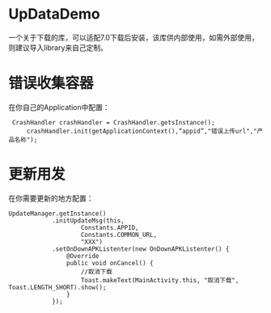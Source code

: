 # UpDataDemo

一个关于下载的库，可以适配7.0下载后安装，该库供内部使用，如需外部使用，则建议导入library来自己定制。

# 错误收集容器

 在你自己的Application中配置：
 
 	 CrashHandler crashHandler = CrashHandler.getsInstance();
         crashHandler.init(getApplicationContext(),“appid”,"错误上传url","产品名称");
		
# 更新用发

 在你需要更新的地方配置：
  
  	UpdateManager.getInstance()
                .initUpdateMsg(this,
                        Constants.APPID,
                        Constants.COMMON_URL,
                        "XXX")
                .setOnDownAPKListenter(new OnDownAPKListenter() {
                    @Override
                    public void onCancel() {
                        //取消下载
                        Toast.makeText(MainActivity.this, "取消下载", Toast.LENGTH_SHORT).show();
                    }
                });


